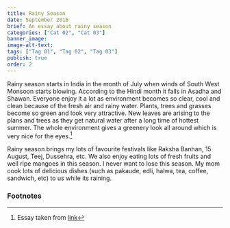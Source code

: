 ```yaml
---
title: Rainy Season 
date: September 2016
brief: An essay about rainy season
categories: ["Cat 02", "Cat 03"]
banner_image: 
image-alt-text: 
tags: ["Tag 01", "Tag 02", "Tag 03"]
publish: true
order: 2
---
```



Rainy season starts in India in the month of July when winds of South West Monsoon starts blowing. According to the Hindi month it falls in Asadha and Shawan. Everyone enjoy it a lot as environment becomes so clear, cool and clean because of the fresh air and rainy water. Plants, trees and grasses become so green and look very attractive. New leaves are arising to the plans and trees as they get natural water after a long time of hottest summer. The whole environment gives a greenery look all around which is very nice for the eyes.[^1]

Rainy season brings my lots of favourite festivals like Raksha Banhan, 15 August, Teej, Dussehra, etc. We also enjoy eating lots of fresh fruits and well ripe mangoes in this season. I never want to lose this season. My mom cook lots of delicious dishes (such as pakaude, edli, halwa, tea, coffee, sandwich, etc) to us while its raining.

### Footnotes

[^1]: Essay taken from [link](https://www.indiacelebrating.com/essay/rainy-season-essay/)
